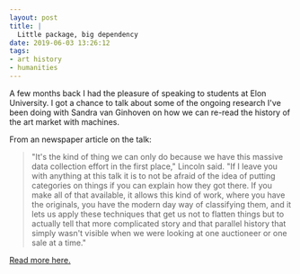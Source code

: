 ```yaml
---
layout: post
title: |
  Little package, big dependency
date: 2019-06-03 13:26:12
tags:
- art history
- humanities
---
```


A few months back I had the pleasure of speaking to students at Elon University.
I got a chance to talk about some of the ongoing research I've been doing with Sandra van Ginhoven on how we can re-read the history of the art market with machines.

From an newspaper article on the talk:

>"It's the kind of thing we can only do because we have this massive data collection effort in the first place," Lincoln said. "If I leave you with anything at this talk it is to not be afraid of the idea of putting categories on things if you can explain how they got there. If you make all of that available, it allows this kind of work, where you have the originals, you have the modern day way of classifying them, and it lets us apply these techniques that get us not to flatten things but to actually tell that more complicated story and that parallel history that simply wasn't visible when we were looking at one auctioneer or one sale at a time."

[Read more here.](https://www.thetimesnews.com/news/20190301/art-world-meets-big-data-in-elon-speakers-world?template=ampart)
